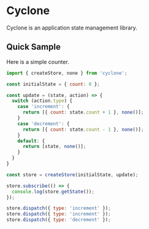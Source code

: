 # Cyclone

Cyclone is an application state management library.

## Quick Sample

Here is a simple counter.

```javascript
import { createStore, none } from 'cyclone';

const initialState = { count: 0 };

const update = (state, action) => {
  switch (action.type) {
    case 'increment': {
      return [{ count: state.count + 1 }, none()];
    }
    case 'decrement': {
      return [{ count: state.count - 1 }, none()];
    }
    default: {
      return [state, none()];
    }
  }
}

const store = createStore(initialState, update);

store.subscribe(() => {
  console.log(store.getState());
});

store.dispatch({ type: 'increment' });
store.dispatch({ type: 'increment' });
store.dispatch({ type: 'decrement' });
```
